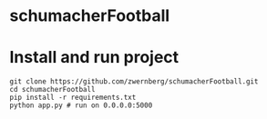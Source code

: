# schumacherFootball
# Install and run project
    
    git clone https://github.com/zwernberg/schumacherFootball.git
    cd schumacherFootball
    pip install -r requirements.txt
    python app.py # run on 0.0.0.0:5000
